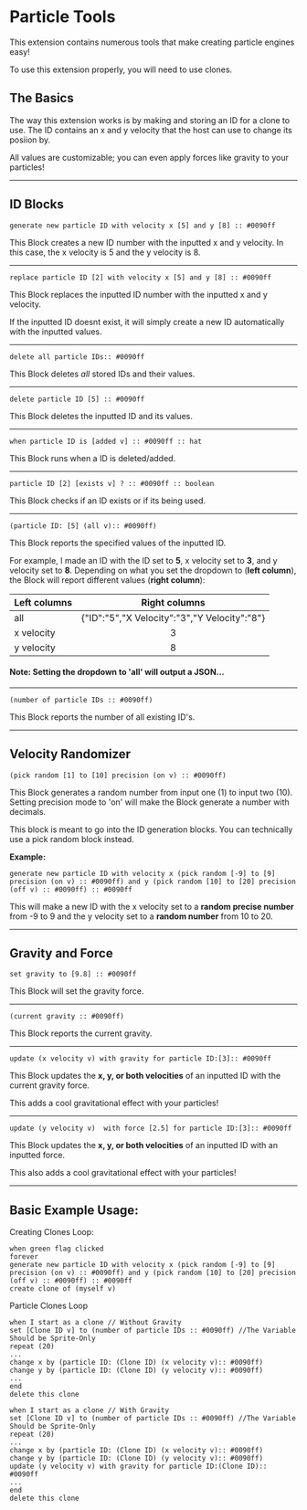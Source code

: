 # Particle Tools

This extension contains numerous tools that make creating particle engines easy!

To use this extension properly, you will need to use clones. 

## The Basics

The way this extension works is by making and storing an ID for a clone to use. The ID contains an x and y velocity that the host can use to change its posiion by.

All values are customizable; you can even apply forces like gravity to your particles!

---
## ID Blocks

```scratch
generate new particle ID with velocity x [5] and y [8] :: #0090ff
```
This Block creates a new ID number with the inputted x and y velocity. In this case, the x velocity is 5 and the y velocity is 8.

---

```scratch
replace particle ID [2] with velocity x [5] and y [8] :: #0090ff
```
This Block replaces the inputted ID number with the inputted x and y velocity.

If the inputted ID doesnt exist, it will simply create a new ID automatically with the inputted values.

---

```scratch
delete all particle IDs:: #0090ff
```
This Block deletes *all* stored IDs and their values.

---

```scratch
delete particle ID [5] :: #0090ff
```
This Block deletes the inputted ID and its values.

---

```scratch
when particle ID is [added v] :: #0090ff :: hat
```
This Block runs when a ID is deleted/added.

---

```scratch
particle ID [2] [exists v] ? :: #0090ff :: boolean
```
This Block checks if an ID exists or if its being used.

---

```scratch
(particle ID: [5] (all v):: #0090ff)
```
This Block reports the specified values of the inputted ID.

For example, I made an ID with the ID set to **5**, x velocity set to **3**, and y velocity set to **8**.
Depending on what you set the dropdown to (__left column__), the Block will report different values (__right column__):

| Left columns  | Right columns |
| ------------- |:-------------:|
| all      | {"ID":"5","X Velocity":"3","Y Velocity":"8"} |
| x velocity     | 3 |
| y velocity      | 8 |

#### Note: Setting the dropdown to 'all' will output a JSON...

---

```scratch
(number of particle IDs :: #0090ff)
```
This Block reports the number of all existing ID's.

---

## Velocity Randomizer


```scratch
(pick random [1] to [10] precision (on v) :: #0090ff)
```
This Block generates a random number from input one (1) to input two (10). Setting precision mode to 'on' will make the Block generate a number with decimals.

This block is meant to go into the ID generation blocks. You can technically use a pick random block instead.

**Example:**
```scratch
generate new particle ID with velocity x (pick random [-9] to [9] precision (on v) :: #0090ff) and y (pick random [10] to [20] precision (off v) :: #0090ff) :: #0090ff
```
This will make a new ID with the x velocity set to a **random precise number** from -9 to 9 and the y velocity set to a **random number** from 10 to 20.

---

## Gravity and Force

```scratch
set gravity to [9.8] :: #0090ff
```
This Block will set the gravity force.

---

```scratch
(current gravity :: #0090ff)
```
This Block reports the current gravity.

---

```scratch
update (x velocity v) with gravity for particle ID:[3]:: #0090ff
```
This Block updates the **x, y, or both velocities** of an inputted ID with the current gravity force.

This adds a cool gravitational effect with your particles!

---

```scratch
update (y velocity v)  with force [2.5] for particle ID:[3]:: #0090ff
```
This Block updates the **x, y, or both velocities** of an inputted ID with an inputted force.

This also adds a cool gravitational effect with your particles!

---

## Basic Example Usage:

Creating Clones Loop:
```scratch
when green flag clicked
forever
generate new particle ID with velocity x (pick random [-9] to [9] precision (on v) :: #0090ff) and y (pick random [10] to [20] precision (off v) :: #0090ff) :: #0090ff
create clone of (myself v)
```

Particle Clones Loop
```scratch
when I start as a clone // Without Gravity
set [Clone ID v] to (number of particle IDs :: #0090ff) //The Variable Should be Sprite-Only
repeat (20)
...
change x by (particle ID: (Clone ID) (x velocity v):: #0090ff)
change y by (particle ID: (Clone ID) (y velocity v):: #0090ff)
...
end
delete this clone

when I start as a clone // With Gravity
set [Clone ID v] to (number of particle IDs :: #0090ff) //The Variable Should be Sprite-Only
repeat (20)
...
change x by (particle ID: (Clone ID) (x velocity v):: #0090ff)
change y by (particle ID: (Clone ID) (y velocity v):: #0090ff)
update (y velocity v) with gravity for particle ID:(Clone ID):: #0090ff
...
end
delete this clone
```
